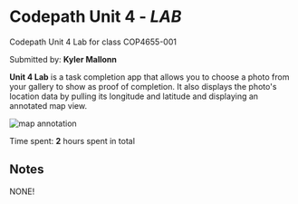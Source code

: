 # Codepath Unit 4 - *LAB*
 Codepath Unit 4 Lab for class COP4655-001

Submitted by: **Kyler Mallonn**

**Unit 4 Lab** is a task completion app that allows you to choose a photo from your gallery to show as proof of completion. It also displays the photo's location data by pulling its longitude and latitude and displaying an annotated map view.

![map annotation](https://github.com/vulpescorvums/cop4655-mobile-apps-unit4-Lab-vulpescorvums/assets/104388838/c5caabcc-9820-49f9-b18c-1a495a6e2047)

Time spent: **2** hours spent in total


## Notes

NONE!
